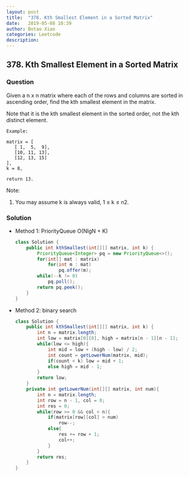 ```yaml
---
layout: post
title:  "378. Kth Smallest Element in a Sorted Matrix"
date:   2019-05-08 10:39
author: Botao Xiao
categories: Leetcode
description:
---
```

## 378. Kth Smallest Element in a Sorted Matrix

### Question
Given a n x n matrix where each of the rows and columns are sorted in ascending order, find the kth smallest element in the matrix.

Note that it is the kth smallest element in the sorted order, not the kth distinct element.

```
Example:

matrix = [
   [ 1,  5,  9],
   [10, 11, 13],
   [12, 13, 15]
],
k = 8,

return 13.
```

Note:
1. You may assume k is always valid, 1 ≤ k ≤ n2.

### Solution
* Method 1: PriorityQueue O(NlgN + K)
  ```Java
  class Solution {
      public int kthSmallest(int[][] matrix, int k) {
          PriorityQueue<Integer> pq = new PriorityQueue<>();
          for(int[] mat : matrix)
              for(int m : mat)
                  pq.offer(m);
          while(--k != 0)
              pq.poll();
          return pq.peek();
      }
  }
  ```

* Method 2: binary search
  ```Java
  class Solution {
      public int kthSmallest(int[][] matrix, int k) {
          int n = matrix.length;
          int low = matrix[0][0], high = matrix[n - 1][n - 1];
          while(low <= high){
              int mid = low + (high - low) / 2;
              int count = getLowerNum(matrix, mid);
              if(count < k) low = mid + 1;
              else high = mid - 1;
          }
          return low;
      }
      private int getLowerNum(int[][] matrix, int num){
          int n = matrix.length;
          int row = n - 1, col = 0;
          int res = 0;
          while(row >= 0 && col < n){
              if(matrix[row][col] > num)
                  row--;
              else{
                  res += row + 1;
                  col++;
              }
          }
          return res;
      }
  }
  ```
